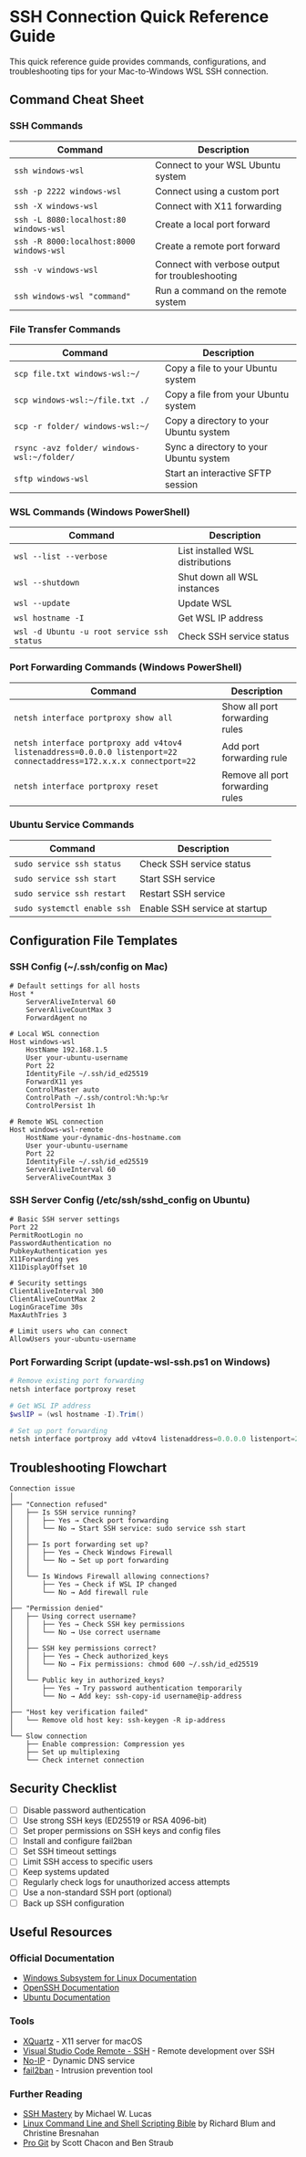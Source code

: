 # SSH Connection Quick Reference Guide

This quick reference guide provides commands, configurations, and troubleshooting tips for your Mac-to-Windows WSL SSH connection.

## Command Cheat Sheet

### SSH Commands

| Command | Description |
|---------|-------------|
| `ssh windows-wsl` | Connect to your WSL Ubuntu system |
| `ssh -p 2222 windows-wsl` | Connect using a custom port |
| `ssh -X windows-wsl` | Connect with X11 forwarding |
| `ssh -L 8080:localhost:80 windows-wsl` | Create a local port forward |
| `ssh -R 8000:localhost:8000 windows-wsl` | Create a remote port forward |
| `ssh -v windows-wsl` | Connect with verbose output for troubleshooting |
| `ssh windows-wsl "command"` | Run a command on the remote system |

### File Transfer Commands

| Command | Description |
|---------|-------------|
| `scp file.txt windows-wsl:~/` | Copy a file to your Ubuntu system |
| `scp windows-wsl:~/file.txt ./` | Copy a file from your Ubuntu system |
| `scp -r folder/ windows-wsl:~/` | Copy a directory to your Ubuntu system |
| `rsync -avz folder/ windows-wsl:~/folder/` | Sync a directory to your Ubuntu system |
| `sftp windows-wsl` | Start an interactive SFTP session |

### WSL Commands (Windows PowerShell)

| Command | Description |
|---------|-------------|
| `wsl --list --verbose` | List installed WSL distributions |
| `wsl --shutdown` | Shut down all WSL instances |
| `wsl --update` | Update WSL |
| `wsl hostname -I` | Get WSL IP address |
| `wsl -d Ubuntu -u root service ssh status` | Check SSH service status |

### Port Forwarding Commands (Windows PowerShell)

| Command | Description |
|---------|-------------|
| `netsh interface portproxy show all` | Show all port forwarding rules |
| `netsh interface portproxy add v4tov4 listenaddress=0.0.0.0 listenport=22 connectaddress=172.x.x.x connectport=22` | Add port forwarding rule |
| `netsh interface portproxy reset` | Remove all port forwarding rules |

### Ubuntu Service Commands

| Command | Description |
|---------|-------------|
| `sudo service ssh status` | Check SSH service status |
| `sudo service ssh start` | Start SSH service |
| `sudo service ssh restart` | Restart SSH service |
| `sudo systemctl enable ssh` | Enable SSH service at startup |

## Configuration File Templates

### SSH Config (~/.ssh/config on Mac)

```
# Default settings for all hosts
Host *
    ServerAliveInterval 60
    ServerAliveCountMax 3
    ForwardAgent no

# Local WSL connection
Host windows-wsl
    HostName 192.168.1.5
    User your-ubuntu-username
    Port 22
    IdentityFile ~/.ssh/id_ed25519
    ForwardX11 yes
    ControlMaster auto
    ControlPath ~/.ssh/control:%h:%p:%r
    ControlPersist 1h

# Remote WSL connection
Host windows-wsl-remote
    HostName your-dynamic-dns-hostname.com
    User your-ubuntu-username
    Port 22
    IdentityFile ~/.ssh/id_ed25519
    ServerAliveInterval 60
    ServerAliveCountMax 3
```

### SSH Server Config (/etc/ssh/sshd_config on Ubuntu)

```
# Basic SSH server settings
Port 22
PermitRootLogin no
PasswordAuthentication no
PubkeyAuthentication yes
X11Forwarding yes
X11DisplayOffset 10

# Security settings
ClientAliveInterval 300
ClientAliveCountMax 2
LoginGraceTime 30s
MaxAuthTries 3

# Limit users who can connect
AllowUsers your-ubuntu-username
```

### Port Forwarding Script (update-wsl-ssh.ps1 on Windows)

```powershell
# Remove existing port forwarding
netsh interface portproxy reset

# Get WSL IP address
$wslIP = (wsl hostname -I).Trim()

# Set up port forwarding
netsh interface portproxy add v4tov4 listenaddress=0.0.0.0 listenport=22 connectaddress=$wslIP connectport=22
```

## Troubleshooting Flowchart

```
Connection issue
│
├── "Connection refused"
│   ├── Is SSH service running?
│   │   ├── Yes → Check port forwarding
│   │   └── No → Start SSH service: sudo service ssh start
│   │
│   ├── Is port forwarding set up?
│   │   ├── Yes → Check Windows Firewall
│   │   └── No → Set up port forwarding
│   │
│   └── Is Windows Firewall allowing connections?
│       ├── Yes → Check if WSL IP changed
│       └── No → Add firewall rule
│
├── "Permission denied"
│   ├── Using correct username?
│   │   ├── Yes → Check SSH key permissions
│   │   └── No → Use correct username
│   │
│   ├── SSH key permissions correct?
│   │   ├── Yes → Check authorized_keys
│   │   └── No → Fix permissions: chmod 600 ~/.ssh/id_ed25519
│   │
│   └── Public key in authorized_keys?
│       ├── Yes → Try password authentication temporarily
│       └── No → Add key: ssh-copy-id username@ip-address
│
├── "Host key verification failed"
│   └── Remove old host key: ssh-keygen -R ip-address
│
└── Slow connection
    ├── Enable compression: Compression yes
    ├── Set up multiplexing
    └── Check internet connection
```

## Security Checklist

- [ ] Disable password authentication
- [ ] Use strong SSH keys (ED25519 or RSA 4096-bit)
- [ ] Set proper permissions on SSH keys and config files
- [ ] Install and configure fail2ban
- [ ] Set SSH timeout settings
- [ ] Limit SSH access to specific users
- [ ] Keep systems updated
- [ ] Regularly check logs for unauthorized access attempts
- [ ] Use a non-standard SSH port (optional)
- [ ] Back up SSH configuration

## Useful Resources

### Official Documentation

- [Windows Subsystem for Linux Documentation](https://docs.microsoft.com/en-us/windows/wsl/)
- [OpenSSH Documentation](https://www.openssh.com/manual.html)
- [Ubuntu Documentation](https://help.ubuntu.com/)

### Tools

- [XQuartz](https://www.xquartz.org/) - X11 server for macOS
- [Visual Studio Code Remote - SSH](https://code.visualstudio.com/docs/remote/ssh) - Remote development over SSH
- [No-IP](https://www.noip.com/) - Dynamic DNS service
- [fail2ban](https://www.fail2ban.org/) - Intrusion prevention tool

### Further Reading

- [SSH Mastery](https://www.tiltedwindmillpress.com/product/ssh-mastery-2nd-edition/) by Michael W. Lucas
- [Linux Command Line and Shell Scripting Bible](https://www.wiley.com/en-us/Linux+Command+Line+and+Shell+Scripting+Bible%2C+4th+Edition-p-9781119700913) by Richard Blum and Christine Bresnahan
- [Pro Git](https://git-scm.com/book/en/v2) by Scott Chacon and Ben Straub
